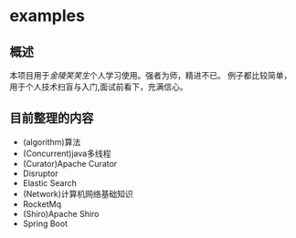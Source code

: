 # examples

## 概述

本项目用于*金陵笑笑生*个人学习使用。强者为师，精进不已。
例子都比较简单，用于个人技术扫盲与入门,面试前看下，充满信心。

## 目前整理的内容

* (algorithm)算法
* (Concurrent)java多线程
* (Curator)Apache Curator
* Disruptor
* Elastic Search
* (Network)计算机网络基础知识
* RocketMq
* (Shiro)Apache Shiro
* Spring Boot
